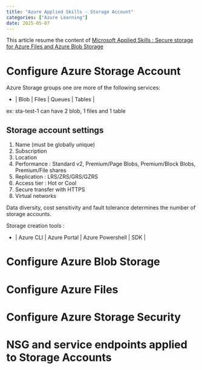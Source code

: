 ```yaml
---
title: "Azure Applied Skills - Storage Account"
categories: ["Azure Learning"]
date: 2025-05-07
---
```


This article resume the content of [Microsoft Applied Skills : Secure storage for Azure Files and Azure Blob Storage](https://learn.microsoft.com/en-us/training/paths/implement-storage-azure-files-azure-blob-storage/)

# Configure Azure Storage Account

Azure Storage groups one ore more of the following services:
- | Blob | Files | Queues | Tables |

ex: sta-test-1 can have 2 blob, 1 files and 1 table

## Storage account settings

1. Name (must be globally unique)
2. Subscription
3. Location
4. Performance : Standard v2, Premium/Page Blobs, Premium/Block Blobs, Premium/File shares
5. Replication : LRS/ZRS/GRS/GZRS
6. Access tier : Hot or Cool
7. Secure transfer with HTTPS
8. Virtual networks

Data diversity, cost sensitivity and fault tolerance determines the number of storage accounts.

Storage creation tools :
- | Azure CLI | Azure Portal | Azure Powershell | SDK |

# Configure Azure Blob Storage

# Configure Azure Files

# Configure Azure Storage Security

# NSG and service endpoints applied to Storage Accounts
